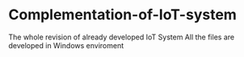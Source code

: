# Complementation-of-IoT-system
The whole revision of already developed IoT System
All the files are developed in Windows enviroment

